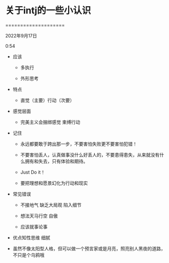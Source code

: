 # 关于intj的一些小认识
====================

2022年9月17日

0:54

 

-   应该

    -   多执行

    -   外形思考

-   特点

    -   直觉（主要）行动（次要）

 

-   感觉层面

    -   完美主义会捆绑感觉 束缚行动

-   记住

    -   永远都要敢于跨出那一步，不要害怕失败更不要害怕犯错！

    -   不要害怕丢人，认真做事没什么好丢人的，不要患得患失，从来就没有什么拥有和失去，只有体验和期待。

    -   Just Do it！

    -   要把理想和愿景幻化为行动和现实

-   常见错误

    -   不接地气 缺乏大局观 陷入细节

    -   想法天马行空 自傲

    -   应该就事论事

-   优点知性思维 细腻

-   虽然不像太阳型人格，但可以做一个预言家或是月亮，照亮别人黑夜的道路，不只是个乌鸦哦
